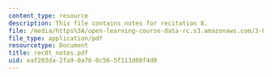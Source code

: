 ```yaml
---
content_type: resource
description: This file contains notes for recitation 8.
file: /media/https%3A/open-learning-course-data-rc.s3.amazonaws.com/3-012-fundamentals-of-materials-science-fall-2005/eaf203da2fa90a760c565f113d08f4d0_rec8t_notes.pdf
file_type: application/pdf
resourcetype: Document
title: rec8t_notes.pdf
uid: eaf203da-2fa9-0a76-0c56-5f113d08f4d0
---
```

